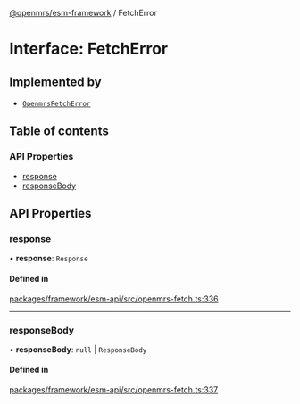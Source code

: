 [@openmrs/esm-framework](../API.md) / FetchError

# Interface: FetchError

## Implemented by

- [`OpenmrsFetchError`](../classes/OpenmrsFetchError.md)

## Table of contents

### API Properties

- [response](FetchError.md#response)
- [responseBody](FetchError.md#responsebody)

## API Properties

### response

• **response**: `Response`

#### Defined in

[packages/framework/esm-api/src/openmrs-fetch.ts:336](https://github.com/openmrs/openmrs-esm-core/blob/main/packages/framework/esm-api/src/openmrs-fetch.ts#L336)

___

### responseBody

• **responseBody**: ``null`` \| `ResponseBody`

#### Defined in

[packages/framework/esm-api/src/openmrs-fetch.ts:337](https://github.com/openmrs/openmrs-esm-core/blob/main/packages/framework/esm-api/src/openmrs-fetch.ts#L337)
